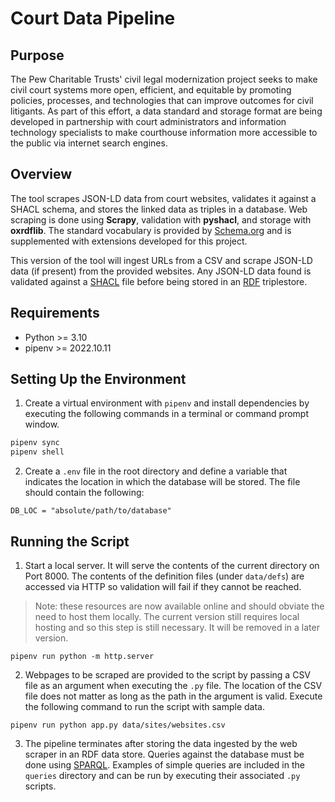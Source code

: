 # Court Data Pipeline

## Purpose

The Pew Charitable Trusts' civil legal modernization project seeks to make civil court systems more open, efficient, and equitable by promoting policies, processes, and technologies that can improve outcomes for civil litigants. As part of this effort, a data standard and storage format are being developed in partnership with court administrators and information technology specialists to make courthouse information more accessible to the public via internet search engines.

## Overview

The tool scrapes JSON-LD data from court websites, validates it against a SHACL schema, and stores the linked data as triples in a database. Web scraping is done using **Scrapy**, validation with **pyshacl**, and storage with **oxrdflib**. The standard vocabulary is provided by [Schema.org](https://schema.org) and is supplemented with extensions developed for this project.

This version of the tool will ingest URLs from a CSV and scrape JSON-LD data (if present) from the provided websites. Any JSON-LD data found is validated against a [SHACL](https://www.w3.org/TR/shacl/) file before being stored in an [RDF](https://www.w3.org/RDF/) triplestore.

## Requirements

- Python >= 3.10
- pipenv >= 2022.10.11

## Setting Up the Environment

1. Create a virtual environment with `pipenv` and install dependencies by executing the following commands in a terminal or command prompt window.

```bash
pipenv sync
pipenv shell
```

2. Create a `.env` file in the root directory and define a variable that indicates the location in which the database will be stored. The file should contain the following:

```text
DB_LOC = "absolute/path/to/database"
```

## Running the Script

1. Start a local server. It will serve the contents of the current directory on Port 8000. The contents of the definition files (under `data/defs`) are accessed via HTTP so validation will fail if they cannot be reached.

> Note: these resources are now available online and should obviate the need to host them locally. The current version still requires local hosting and so this step is still necessary. It will be removed in a later version.

`pipenv run python -m http.server`

2. Webpages to be scraped are provided to the script by passing a CSV file as an argument when executing the `.py` file. The location of the CSV file does not matter as long as the path in the argument is valid. Execute the following command to run the script with sample data.

`pipenv run python app.py data/sites/websites.csv`

3. The pipeline terminates after storing the data ingested by the web scraper in an RDF data store. Queries against the database must be done using [SPARQL](https://www.w3.org/TR/sparql11-query/). Examples of simple queries are included in the `queries` directory and can be run by executing their associated `.py` scripts.

